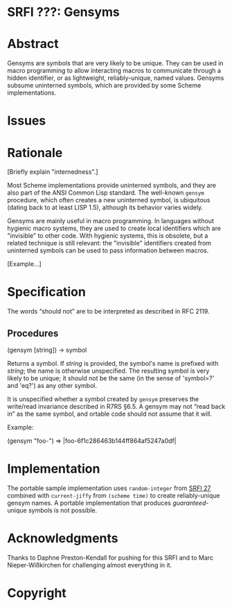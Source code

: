 # SRFI ???: Gensyms

# Abstract

Gensyms are symbols that are very likely to be unique. They
can be used in macro programming to allow interacting
macros to communicate through a hidden identifier, or
as lightweight, reliably-unique, named values. Gensyms subsume uninterned
symbols, which are provided by some Scheme implementations.

# Issues

# Rationale

[Briefly explain "internedness".]

Most Scheme implementations provide uninterned symbols, and they
are also part of the ANSI Common Lisp standard. The well-known
`gensym` procedure, which often creates a new uninterned symbol,
is ubiquitous (dating back to at least LISP 1.5), although its
behavior varies widely.

Gensyms are mainly useful in macro programming. In
languages without hygienic macro systems, they are used to create
local identifiers which are "invisible" to other code. With hygienic
systems, this is obsolete, but a related technique
is still relevant: the "invisible" identifiers created from uninterned
symbols can be used to pass information between macros.

[Example...]

# Specification

The words “should not” are to be interpreted as described in RFC 2119.

## Procedures

(gensym [string]) -> symbol

Returns a symbol. If *string* is provided, the symbol's name is
prefixed with *string*; the name is otherwise unspecified. The
resulting symbol is very likely to be unique; it should not be
the same (in the sense of 'symbol=?' and 'eq?') as any other symbol.

It is unspecified whether a symbol created by `gensym` preserves the
write/read invariance described in R7RS §6.5. A gensym may not “read
back in” as the same symbol, and ortable code should not assume that it
will.

Example:

(gensym "foo-") =>
  |foo-6f1c286463b144ff864af5247a0df|


# Implementation

The portable sample implementation uses `random-integer` from
[SRFI 27](https://srfi.schemers.org/srfi-27/) combined with
`current-jiffy` from `(scheme time)` to create reliably-unique
gensym names. A portable implementation that produces
*guaranteed*-unique symbols is not possible.

# Acknowledgments

Thanks to Daphne Preston-Kendall for pushing for this SRFI and to
Marc Nieper-Wißkirchen for challenging almost everything in it.

# Copyright
